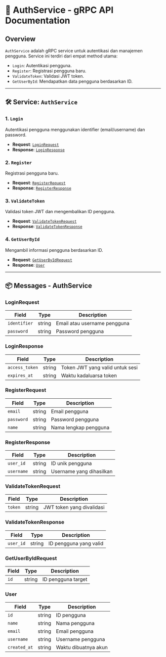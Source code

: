 # 📄 AuthService - gRPC API Documentation

## Overview

`AuthService` adalah gRPC service untuk autentikasi dan manajemen pengguna. Service ini terdiri dari empat method utama:

* `Login`: Autentikasi pengguna.
* `Register`: Registrasi pengguna baru.
* `ValidateToken`: Validasi JWT token.
* `GetUserById`: Mendapatkan data pengguna berdasarkan ID.

---

## 🛠️ Service: `AuthService`

### 1. `Login`

Autentikasi pengguna menggunakan identifier (email/username) dan password.

* **Request**: [`LoginRequest`](#loginrequest)
* **Response**: [`LoginResponse`](#loginresponse)

### 2. `Register`

Registrasi pengguna baru.

* **Request**: [`RegisterRequest`](#registerrequest)
* **Response**: [`RegisterResponse`](#registerresponse)

### 3. `ValidateToken`

Validasi token JWT dan mengembalikan ID pengguna.

* **Request**: [`ValidateTokenRequest`](#validatetokenrequest)
* **Response**: [`ValidateTokenResponse`](#validatetokenresponse)

### 4. `GetUserById`

Mengambil informasi pengguna berdasarkan ID.

* **Request**: [`GetUserByIdRequest`](#getuserbyidrequest)
* **Response**: [`User`](#user)

---

## 📦 Messages - AuthService

### LoginRequest

| Field        | Type   | Description                  |
| ------------ | ------ | ---------------------------- |
| `identifier` | string | Email atau username pengguna |
| `password`   | string | Password pengguna            |

### LoginResponse

| Field          | Type   | Description                     |
| -------------- | ------ | ------------------------------- |
| `access_token` | string | Token JWT yang valid untuk sesi |
| `expires_at`   | string | Waktu kadaluarsa token          |

### RegisterRequest

| Field      | Type   | Description           |
| ---------- | ------ | --------------------- |
| `email`    | string | Email pengguna        |
| `password` | string | Password pengguna     |
| `name`     | string | Nama lengkap pengguna |

### RegisterResponse

| Field      | Type   | Description              |
| ---------- | ------ | ------------------------ |
| `user_id`  | string | ID unik pengguna         |
| `username` | string | Username yang dihasilkan |

### ValidateTokenRequest

| Field   | Type   | Description               |
| ------- | ------ | ------------------------- |
| `token` | string | JWT token yang divalidasi |

### ValidateTokenResponse

| Field     | Type   | Description            |
| --------- | ------ | ---------------------- |
| `user_id` | string | ID pengguna yang valid |

### GetUserByIdRequest

| Field | Type   | Description        |
| ----- | ------ | ------------------ |
| `id`  | string | ID pengguna target |

### User

| Field        | Type   | Description          |
| ------------ | ------ | -------------------- |
| `id`         | string | ID pengguna          |
| `name`       | string | Nama pengguna        |
| `email`      | string | Email pengguna       |
| `username`   | string | Username pengguna    |
| `created_at` | string | Waktu dibuatnya akun |
